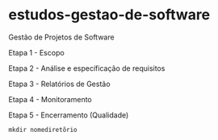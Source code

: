 # estudos-gestao-de-software

 Gestão de Projetos de Software

 Etapa 1 - Escopo

 Etapa 2 - Análise e específicação de requisitos

 Etapa 3 - Relatórios de Gestão

 Etapa 4 - Monitoramento

 Etapa 5 - Encerramento (Qualidade)

```
mkdir nomediretõrio
```

